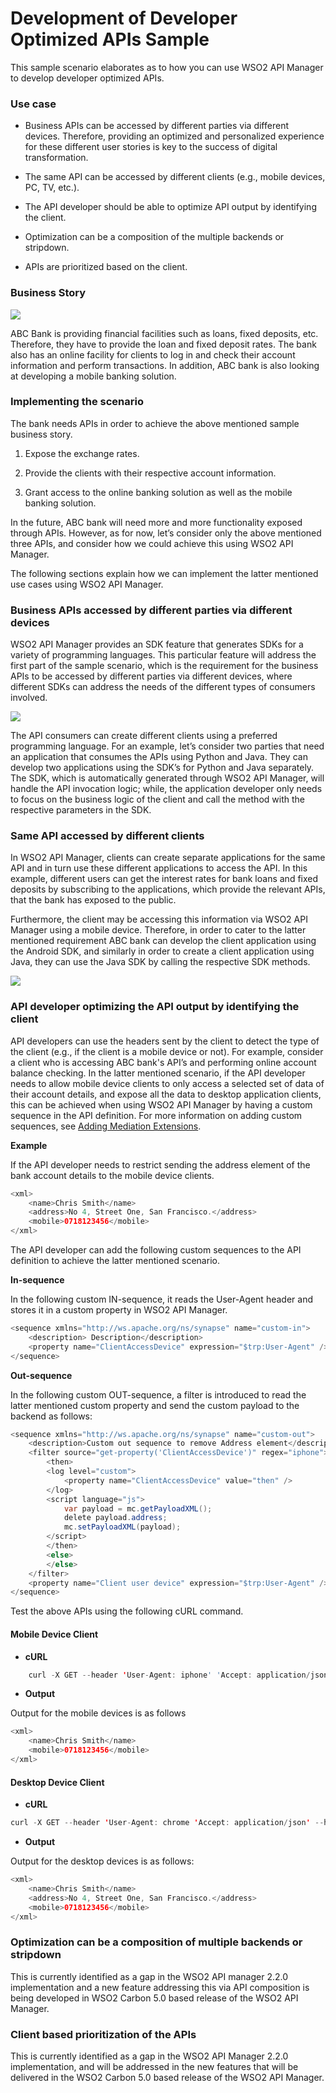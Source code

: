 # Development of Developer Optimized APIs Sample

This sample scenario elaborates as to how you can use WSO2 API Manager to develop developer optimized APIs.

### Use case

-   Business APIs can be accessed by different parties via different devices. Therefore, providing an optimized and personalized experience for these different user stories is key to the success of digital transformation.

-   The same API can be accessed by different clients (e.g., mobile devices, PC, TV, etc.).

-   The API developer should be able to optimize API output by identifying the client.

-   Optimization can be a composition of the multiple backends or stripdown.

-   APIs are prioritized based on the client.

### Business Story

![](https://lh3.googleusercontent.com/sfvuk6rF0aXhNaVGawSUVyW6_GFus-H2uwueJMwHWeE2gKW9QUMU0p627M2TDED2KH8h174A-e6ZXhc8HNqYBEymnW99A9Rdeoq52LYioY1Zcu6C7eKLuKkR8OfnVU2b04H9ZcZ3AABVVimiow)

ABC Bank is providing financial facilities such as loans, fixed deposits, etc. Therefore, they have to provide the loan and fixed deposit rates. The bank also has an online facility for clients to log in and check their account information and perform transactions. In addition, ABC bank is also looking at developing a mobile banking solution.

### Implementing the scenario

The bank needs APIs in order to achieve the above mentioned sample business story.

1.  Expose the exchange rates.

2.  Provide the clients with their respective account information.

3.  Grant access to the online banking solution as well as the mobile banking solution.

In the future, ABC bank will need more and more functionality exposed through APIs. However, as for now, let’s consider only the above mentioned three APIs, and consider how we could achieve this using WSO2 API Manager.

The following sections explain how we can implement the latter mentioned use cases using WSO2 API Manager.

### Business APIs accessed by different parties via different devices

WSO2 API Manager provides an SDK feature that generates SDKs for a variety of programming languages. This particular feature will address the first part of the sample scenario, which is the requirement for the business APIs to be accessed by different parties via different devices, where different SDKs can address the needs of the different types of consumers involved.

![](https://lh3.googleusercontent.com/8oHiX6n-3JUVLVfGMuRe0A0LIaSvyzBoyoanKYkRD1tqvuY0PPw71bYJhhiqi9KVfH-79x4Rh56BoyZw_cDebrfcXdhOT9_oONzLtybaFBWST3bkFICh_uChJosVVV7F1HBwrkvFyJH74SIaZg)

The API consumers can create different clients using a preferred programming language. For an example, let’s consider two parties that need an application that consumes the APIs using Python and Java. They can develop two applications using the SDK’s for Python and Java separately. The SDK, which is automatically generated through WSO2 API Manager, will handle the API invocation logic; while, the application developer only needs to focus on the business logic of the client and call the method with the respective parameters in the SDK.

### Same API accessed by different clients

In WSO2 API Manager, clients can create separate applications for the same API and in turn use these different applications to access the API. In this example, different users can get the interest rates for bank loans and fixed deposits by subscribing to the applications, which provide the relevant APIs, that the bank has exposed to the public.

Furthermore, the client may be accessing this information via WSO2 API Manager using a mobile device. Therefore, in order to cater to the latter mentioned requirement ABC bank can develop the client application using the Android SDK, and similarly in order to create a client application using Java, they can use the Java SDK by calling the respective SDK methods.

![](https://lh4.googleusercontent.com/vg1W-nIII1cMKvfzT7Yiy_xphKI2cgq4KCmCKecFSAr4UQ3KmyldyitsgKaN5500q9vu2K2nAWC4VpeimibHAe9rYfzR7n9hDSUckhtJNVKMXPBzdi-JrOsTxcnSir4Gnky9T9XBogpYomMHwQ)

### API developer optimizing the API output by identifying the client

API developers can use the headers sent by the client to detect the type of the client (e.g., if the client is a mobile device or not). For example, consider a client who is accessing ABC bank's API’s and performing online account balance checking. In the latter mentioned scenario, if the API developer needs to allow mobile device clients to only access a selected set of data of their account details, and expose all the data to desktop application clients, this can be achieved when using WSO2 API Manager by having a custom sequence in the API definition. For more information on adding custom sequences, see [Adding Mediation Extensions]({{base_path}}/learn/api-gateway/message-mediation/adding-a-class-mediator).

**Example**

If the API developer needs to restrict sending the address element of the bank account details to the mobile device clients.

``` java
<xml>
    <name>Chris Smith</name>
    <address>No 4, Street One, San Francisco.</address>
    <mobile>0718123456</mobile>
</xml>
```

The API developer can add the following custom sequences to the API definition to achieve the latter mentioned scenario.

**In-sequence**

In the following custom IN-sequence, it reads the User-Agent header and stores it in a custom property in WSO2 API Manager.

``` java
<sequence xmlns="http://ws.apache.org/ns/synapse" name="custom-in">
    <description> Description</description>
    <property name="ClientAccessDevice" expression="$trp:User-Agent" />
</sequence>
```

**Out-sequence**

In the following custom OUT-sequence, a filter is introduced to read the latter mentioned custom property and send the custom payload to the backend as follows:

``` java
<sequence xmlns="http://ws.apache.org/ns/synapse" name="custom-out">
    <description>Custom out sequence to remove Address element</description>
    <filter source="get-property('ClientAccessDevice')" regex="iphone">
        <then>
        <log level="custom">
            <property name="ClientAccessDevice" value="then" />
        </log>
        <script language="js">
            var payload = mc.getPayloadXML();
            delete payload.address;
            mc.setPayloadXML(payload);
        </script>
        </then>
        <else>
        </else>
    </filter>
    <property name="Client user device" expression="$trp:User-Agent" />
</sequence>
```

Test the above APIs using the following cURL command.

#### Mobile Device Client

- **cURL**

``` java
    curl -X GET --header 'User-Agent: iphone' 'Accept: application/json' --header 'Authorization: Bearer <key>' 'https://10.100.5.168:8243/information/1.0.0/getCustomerInfo'
```

- **Output**

Output for the mobile devices is as follows

``` java
<xml>
    <name>Chris Smith</name>
    <mobile>0718123456</mobile>
</xml>
```

#### Desktop Device Client

- **cURL**

``` java
curl -X GET --header 'User-Agent: chrome 'Accept: application/json' --header 'Authorization: Bearer <key>' 'https://10.100.5.168:8243/information/1.0.0/getCustomerInfo'
```

- **Output**

Output for the desktop devices is as follows:

``` java
<xml>
    <name>Chris Smith</name>
    <address>No 4, Street One, San Francisco.</address>
    <mobile>0718123456</mobile>
</xml>
```

### Optimization can be a composition of multiple backends or stripdown

This is currently identified as a gap in the WSO2 API manager 2.2.0 implementation and a new feature addressing this via API composition is being developed in WSO2 Carbon 5.0 based release of the WSO2 API Manager.

### Client based prioritization of the APIs

This is currently identified as a gap in the WSO2 API Manager 2.2.0 implementation, and will be addressed in the new features that will be delivered in the WSO2 Carbon 5.0 based release of the WSO2 API Manager.
